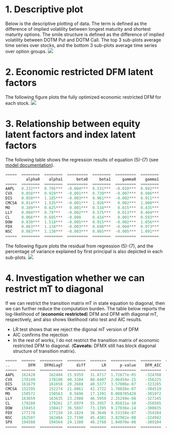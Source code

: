 # 1. Descriptive plot 
Below is the descriptive plotting of data. The term is defined as the difference of implied volatility between
longest maturity and shortest maturity options. The smile structure is defined as the difference of implied 
volatility between DOTM Put and DOTM Call. The top 3 sub-plots average time series over stocks, and the 
bottom 3 sub-plots average time series over option groups.
![](https://dl.dropboxusercontent.com/u/97697694/ImvolSurf/Update20161206/descriptive.png)

# 2. Economic restricted DFM latent factors 
The following figure plots the fully optimized economic restricted DFM for each stock.
![](https://dl.dropboxusercontent.com/u/97697694/ImvolSurf/Update20161206/dfmRestrFactors.png)

# 3. Relationship between equity latent factors and index latent factors 
The following table shows the regression results of equation (5)-(7) (see [model documentation](
    https://github.com/gongmichael/ImvolSurf/blob/master/imvolsurf/meeting/20161206/Model.md)).
```python
=====  ========  ========  =========  ========  =========  ========
         alpha0    alpha1      beta0     beta1     gamma0    gamma1
=====  ========  ========  =========  ========  =========  ========
AAPL   0.232***  0.795***  -0.004***  0.531***  -0.010***  0.942***
CVX    0.058***  0.929***  -0.001***  0.739***  -0.007***  0.986***
DIS    0.050***  1.185***  -0.003***  0.961***  -0.002***  0.911***
CMCSA  0.014***  1.535***  -0.001***  1.026***   0.002***  1.000***
MO     0.109***  0.625***   0.001***  0.534***   0.015***  0.435***
LLY    0.094***  0.79***   -0.002***  0.575***   0.013***  0.404***
CL     0.066***  0.685***  -0.000     0.434***   0.001***  0.593***
DOW    0.030***  1.518***  -0.005***  0.915***  -0.002***  1.056***
FDX    0.063***  1.134***  -0.003***  0.698***  -0.004***  0.973***
NSC    0.083***  1.138***  -0.003***  0.865***  -0.005***  1.091***
=====  ========  ========  =========  ========  =========  ========
```
The following figure plots the residual from regression (5)-(7), and the percentage of variance explained
by first principal is also depicted in each sub-plots.
![](https://dl.dropboxusercontent.com/u/97697694/ImvolSurf/Update20161206/resid.png)

# 4. Investigation whether we can restrict mT to diagonal 
If we can restrict the transition matrix mT in state equation to diagonal, then we can further reduce the computation
burden. The table below reports the log-likelihood of (**economic restricted**) DFM and DFM with diagonal mT, respectively, 
and also shows likelihood ratio test and AIC results.
* LR test shows that we reject the digonal mT version of DFM 
* AIC confirms the rejection
* In the rest of works, I do not restrict the transition matrix of economic restricted DFM to diagonal. (**Caveats:** DFMX 
still has block diagonal structure of transition matrix).

```python 
=====  ======  ==========  ========  =======  ===========  =========  ==============
..        DFM    DFMdiagT      diff       LR      p-value    DFM_AIC    DFMdiagT_AIC
=====  ======  ==========  ========  =======  ===========  =========  ==============
AAPL   162420      162404  15.9359   31.8717  1.72677e-05    -324768         -324748
CVX    178149      178108  40.3204   80.6407  2.66454e-15    -356225         -356157
DIS    161679      161658  20.2688   40.5377  3.57086e-07    -323285         -323257
CMCSA  152295      152274  21.0861   42.1722  1.70026e-07    -304519         -304488
MO     150572      150563   8.5696   17.1391  0.008785420    -301072         -301067
LLY    163659      163635  23.2980   46.5959  2.25249e-08    -327245         -327211
CL     179288      179261  27.6979   55.3957  3.85631e-10    -358505         -358461
DOW    150453      150417  36.5697   73.1395  9.27036e-14    -300835         -300773
FDX    177178      177159  19.1824   38.3648  9.53158e-07    -354284         -354258
NSC    162507      162484  22.7190   45.4381  3.82982e-08    -324942         -324909
SPX    194588      194564  24.1380   48.2760  1.04070e-08    -389104         -389068
=====  ======  ==========  ========  =======  ===========  =========  ==============
```
